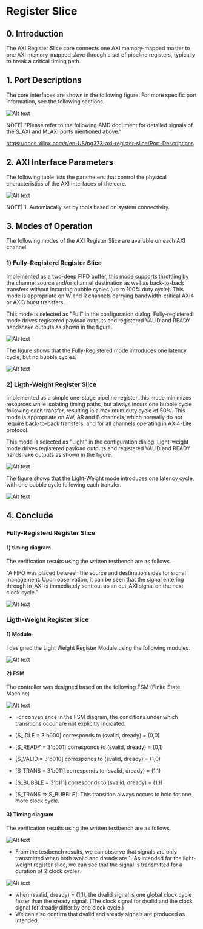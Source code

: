  # Register Slice 
 

## 0. Introduction

The AXI Register Slice core connects one AXI memory-mapped master to one AXI memory-mapped slave through a set of pipeline registers, typically to break a critical timing path.


## 1. Port Descriptions

The core interfaces are shown in the following figure. For more specific port information, see the following sections.

![Alt text](image-2.png)

NOTE) "Please refer to the following AMD document for detailed signals of the S_AXI and M_AXI ports mentioned above." 

<https://docs.xilinx.com/r/en-US/pg373-axi-register-slice/Port-Descriptions>



## 2. AXI Interface Parameters

The following table lists the parameters that control the physical characteristics of the AXI interfaces of the core.

![Alt text](image-3.png)

NOTE)  1. Automiacally set by tools based on system connectivity.

## 3. Modes of Operation

The following modes of the AXI Register Slice are available on each AXI channel.

### 1) Fully-Registerd Register Slice

Implemented as a two-deep FIFO buffer, this mode supports throttling by the channel source and/or channel destination as well as back-to-back transfers without incurring bubble cycles (up to 100% duty cycle). This mode is appropriate on W and R channels carrying bandwidth-critical AXI4 or AXI3 burst transfers.

This mode is selected as "Full" in the configuration dialog. Fully-registered mode drives registered payload outputs and registered VALID and READY handshake outputs as shown in the figure.

![Alt text](image-4.png)

The figure shows that the Fully-Registered mode introduces one latency cycle, but no bubble cycles.

![Alt text](image-5.png)


### 2) Ligth-Weight Register Slice

Implemented as a simple one-stage pipeline register, this mode minimizes resources while isolating timing paths, but always incurs one bubble cycle following each transfer, resulting in a maximum duty cycle of 50%. This mode is appropriate on AW, AR and B channels, which normally do not require back-to-back transfers, and for all channels operating in AXI4-Lite protocol.

This mode is selected as "Light" in the configuration dialog. Light-weight mode drives registered payload outputs and registered VALID and READY handshake outputs as shown in the figure.

![Alt text](image-6.png)

The figure shows that the Light-Weight mode introduces one latency cycle, with one bubble cycle following each transfer.

![Alt text](image-7.png)

## 4. Conclude

###  Fully-Registerd Register Slice
#### 1) timing diagram 

The verification results using the written testbench are as follows.

"A FIFO was placed between the source and destination sides for signal management. Upon observation, it can be seen that the signal entering through in_AXI is immediately sent out as an out_AXI signal on the next clock cycle."

![Alt text](image.png)

###  Ligth-Weight Register Slice
#### 1) Module
I designed the Light Weight Register Module using the following modules.

![Alt text](image-9.png)

#### 2) FSM

The controller was designed based on the following FSM (Finite State Machine)

![Alt text](image-8.png)


- For convenience in the FSM diagram, the conditions under which transitions occur are not explicitly indicated.

- [S_IDLE   = 3'b000] corresponds to (svalid, dready) = (0,0)   

- [S_READY  = 3'b001] corresponds to (svalid, dready) = (0,1)

- [S_VALID  = 3'b010] corresponds to (svalid, dready) = (1,0)

- [S_TRANS  = 3'b011] corresponds to (svalid, dready) = (1,1)

- [S_BUBBLE = 3'b111] corresponds to (svalid, dready) = (1,1)

- [S_TRANS => S_BUBBLE]: This transition always occurs to hold for one more clock cycle.



#### 3) Timing diagram

The verification results using the written testbench are as follows.

![Alt text](image-1.png)

- From the testbench results, we can observe that signals are only transmitted when both svalid and dready are 1. As intended for the light-weight register slice, we can see that the signal is transmitted for a duration of 2 clock cycles.



![Alt text](image-10.png)

- when (svalid, dready) = (1,1), the dvalid signal is one global clock cycle faster than the sready signal. (The clock signal for dvalid and the clock signal for dready differ by one clock cycle.)
- We can also confirm that dvalid and sready signals are produced as intended.
